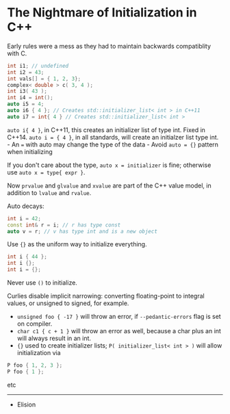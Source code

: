 # The Nightmare of Initialization in C++

Early rules were a mess as they had to maintain backwards compatiblity with C.
```c++
int i1; // undefined
int i2 = 43;
int vals[] = { 1, 2, 3};
complex< double > c( 3, 4 );
int i3( 43 );
int i4 = int();
auto i5 = 4;
auto i6 { 4 }; // Creates std::initializer_list< int > in C++11
auto i7 = int{ 4 } // Creates std::initializer_list< int >
```

`auto i{ 4 }`, in C++11, this creates an initializer list of type int. Fixed in C++14.
`auto i = { 4 }`, in all standards, will create an initialzer list type int.
    - An `=` with auto may change the type of the data
    - Avoid `auto = {}` pattern when initializing

If you don't care about the type, `auto x = initializer` is fine; otherwise use `auto x = type{ expr }`.

Now `prvalue` and `glvalue` and `xvalue` are part of the C++ value model, in addition to `lvalue` and `rvalue`.

Auto decays:
```c++
int i = 42;
const int& r = i; // r has type const
auto v = r; // v has type int and is a new object
```


Use `{}` as the uniform way to initialize everything.
```c++
int i { 44 };
int i {};
int i = {};
```

Never use `()` to initialize.

Curlies disable implicit narrowing: converting floating-point to integral values, or unsigned to signed, for example.
- `unsigned foo { -17 }` will throw an error, if `--pedantic-errors` flag is set on compiler.
- `char c1 { c + 1 }` will throw an error as well, because a char plus an int will always result in an int.
- `{}` used to create initializer lists; `P( initializer_list< int > )` will allow initialization via
```c++
P foo { 1, 2, 3 };
P foo { 1 };
```
etc

---

- Elision